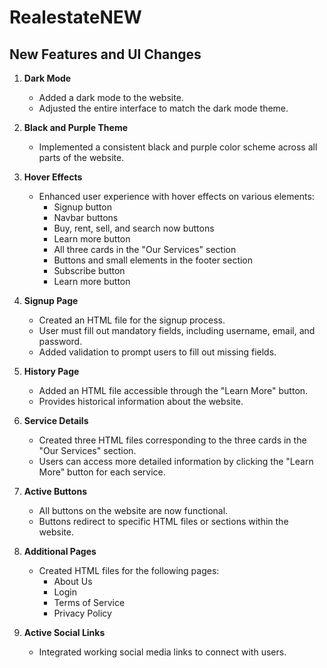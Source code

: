 # RealestateNEW

## New Features and UI Changes

1. **Dark Mode**
   - Added a dark mode to the website.
   - Adjusted the entire interface to match the dark mode theme.

2. **Black and Purple Theme**
   - Implemented a consistent black and purple color scheme across all parts of the website.

3. **Hover Effects**
   - Enhanced user experience with hover effects on various elements:
     - Signup button
     - Navbar buttons
     - Buy, rent, sell, and search now buttons
     - Learn more button
     - All three cards in the "Our Services" section
     - Buttons and small elements in the footer section
     - Subscribe button
     - Learn more button

4. **Signup Page**
   - Created an HTML file for the signup process.
   - User must fill out mandatory fields, including username, email, and password.
   - Added validation to prompt users to fill out missing fields.

5. **History Page**
   - Added an HTML file accessible through the "Learn More" button.
   - Provides historical information about the website.

6. **Service Details**
   - Created three HTML files corresponding to the three cards in the "Our Services" section.
   - Users can access more detailed information by clicking the "Learn More" button for each service.

7. **Active Buttons**
   - All buttons on the website are now functional.
   - Buttons redirect to specific HTML files or sections within the website.

8. **Additional Pages**
   - Created HTML files for the following pages:
     - About Us
     - Login
     - Terms of Service
     - Privacy Policy

9. **Active Social Links**
   - Integrated working social media links to connect with users.

